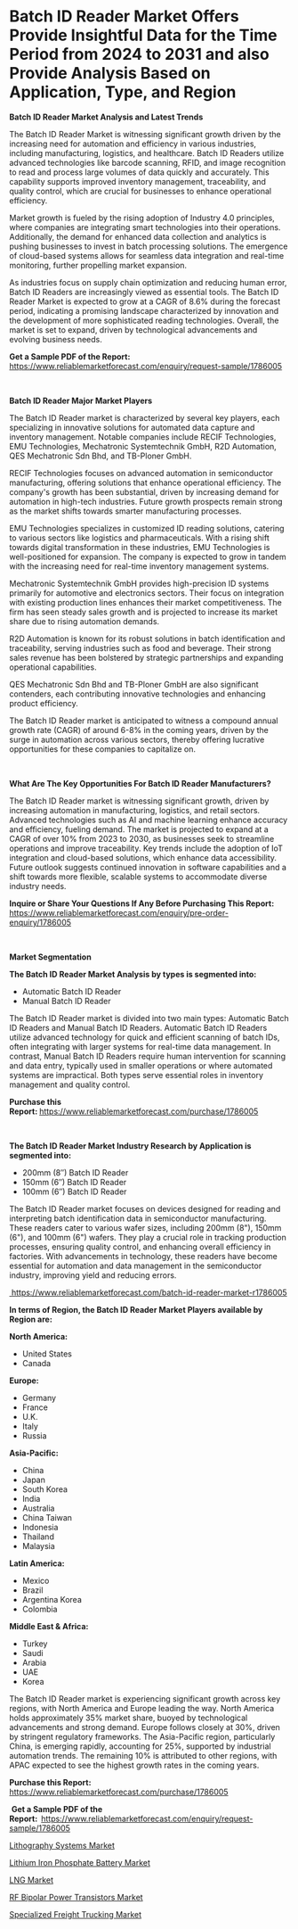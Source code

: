 <p><h1>Batch ID Reader Market Offers Provide Insightful Data for the Time Period from 2024 to 2031 and also Provide Analysis Based on Application, Type, and Region</h1></p><p><strong>Batch ID Reader Market Analysis and Latest Trends</strong></p>
<p><p>The Batch ID Reader Market is witnessing significant growth driven by the increasing need for automation and efficiency in various industries, including manufacturing, logistics, and healthcare. Batch ID Readers utilize advanced technologies like barcode scanning, RFID, and image recognition to read and process large volumes of data quickly and accurately. This capability supports improved inventory management, traceability, and quality control, which are crucial for businesses to enhance operational efficiency.</p><p>Market growth is fueled by the rising adoption of Industry 4.0 principles, where companies are integrating smart technologies into their operations. Additionally, the demand for enhanced data collection and analytics is pushing businesses to invest in batch processing solutions. The emergence of cloud-based systems allows for seamless data integration and real-time monitoring, further propelling market expansion.</p><p>As industries focus on supply chain optimization and reducing human error, Batch ID Readers are increasingly viewed as essential tools. The Batch ID Reader Market is expected to grow at a CAGR of 8.6% during the forecast period, indicating a promising landscape characterized by innovation and the development of more sophisticated reading technologies. Overall, the market is set to expand, driven by technological advancements and evolving business needs.</p></p>
<p><strong>Get a Sample PDF of the Report:&nbsp;</strong> <a href="https://www.reliablemarketforecast.com/enquiry/request-sample/1786005?utm_campaign=1842&utm_medium=2&utm_source=Github&utm_content=ia&utm_term=19122024&utm_id=batch-id-reader">https://www.reliablemarketforecast.com/enquiry/request-sample/1786005</a></p>
<p>&nbsp;</p>
<p><strong>Batch ID Reader Major Market Players</strong></p>
<p><p>The Batch ID Reader market is characterized by several key players, each specializing in innovative solutions for automated data capture and inventory management. Notable companies include RECIF Technologies, EMU Technologies, Mechatronic Systemtechnik GmbH, R2D Automation, QES Mechatronic Sdn Bhd, and TB-Ploner GmbH.</p><p>RECIF Technologies focuses on advanced automation in semiconductor manufacturing, offering solutions that enhance operational efficiency. The company's growth has been substantial, driven by increasing demand for automation in high-tech industries. Future growth prospects remain strong as the market shifts towards smarter manufacturing processes.</p><p>EMU Technologies specializes in customized ID reading solutions, catering to various sectors like logistics and pharmaceuticals. With a rising shift towards digital transformation in these industries, EMU Technologies is well-positioned for expansion. The company is expected to grow in tandem with the increasing need for real-time inventory management systems.</p><p>Mechatronic Systemtechnik GmbH provides high-precision ID systems primarily for automotive and electronics sectors. Their focus on integration with existing production lines enhances their market competitiveness. The firm has seen steady sales growth and is projected to increase its market share due to rising automation demands.</p><p>R2D Automation is known for its robust solutions in batch identification and traceability, serving industries such as food and beverage. Their strong sales revenue has been bolstered by strategic partnerships and expanding operational capabilities.</p><p>QES Mechatronic Sdn Bhd and TB-Ploner GmbH are also significant contenders, each contributing innovative technologies and enhancing product efficiency.</p><p>The Batch ID Reader market is anticipated to witness a compound annual growth rate (CAGR) of around 6-8% in the coming years, driven by the surge in automation across various sectors, thereby offering lucrative opportunities for these companies to capitalize on.</p></p>
<p>&nbsp;</p>
<p><strong>What Are The Key Opportunities For Batch ID Reader Manufacturers?</strong></p>
<p><p>The Batch ID Reader market is witnessing significant growth, driven by increasing automation in manufacturing, logistics, and retail sectors. Advanced technologies such as AI and machine learning enhance accuracy and efficiency, fueling demand. The market is projected to expand at a CAGR of over 10% from 2023 to 2030, as businesses seek to streamline operations and improve traceability. Key trends include the adoption of IoT integration and cloud-based solutions, which enhance data accessibility. Future outlook suggests continued innovation in software capabilities and a shift towards more flexible, scalable systems to accommodate diverse industry needs.</p></p>
<p><strong>Inquire or Share Your Questions If Any Before Purchasing This Report:</strong> <a href="https://www.reliablemarketforecast.com/enquiry/pre-order-enquiry/1786005?utm_campaign=1842&utm_medium=2&utm_source=Github&utm_content=ia&utm_term=19122024&utm_id=batch-id-reader">https://www.reliablemarketforecast.com/enquiry/pre-order-enquiry/1786005</a></p>
<p>&nbsp;</p>
<p><strong>Market Segmentation</strong></p>
<p><strong>The Batch ID Reader Market Analysis by types is segmented into:</strong></p>
<p><ul><li>Automatic Batch ID Reader</li><li>Manual Batch ID Reader</li></ul></p>
<p><p>The Batch ID Reader market is divided into two main types: Automatic Batch ID Readers and Manual Batch ID Readers. Automatic Batch ID Readers utilize advanced technology for quick and efficient scanning of batch IDs, often integrating with larger systems for real-time data management. In contrast, Manual Batch ID Readers require human intervention for scanning and data entry, typically used in smaller operations or where automated systems are impractical. Both types serve essential roles in inventory management and quality control.</p></p>
<p><strong>Purchase this Report:&nbsp;</strong><a href="https://www.reliablemarketforecast.com/purchase/1786005?utm_campaign=1842&utm_medium=2&utm_source=Github&utm_content=ia&utm_term=19122024&utm_id=batch-id-reader">https://www.reliablemarketforecast.com/purchase/1786005</a></p>
<p>&nbsp;</p>
<p><strong>The Batch ID Reader Market Industry Research by Application is segmented into:</strong></p>
<p><ul><li>200mm (8″) Batch ID Reader</li><li>150mm (6″) Batch ID Reader</li><li>100mm (6″) Batch ID Reader</li></ul></p>
<p><p>The Batch ID Reader market focuses on devices designed for reading and interpreting batch identification data in semiconductor manufacturing. These readers cater to various wafer sizes, including 200mm (8"), 150mm (6"), and 100mm (6") wafers. They play a crucial role in tracking production processes, ensuring quality control, and enhancing overall efficiency in factories. With advancements in technology, these readers have become essential for automation and data management in the semiconductor industry, improving yield and reducing errors.</p></p>
<p><a href="https://www.reliablemarketforecast.com/batch-id-reader-market-r1786005?utm_campaign=1842&utm_medium=2&utm_source=Github&utm_content=ia&utm_term=19122024&utm_id=batch-id-reader">&nbsp;https://www.reliablemarketforecast.com/batch-id-reader-market-r1786005</a></p>
<p><strong>In terms of Region, the Batch ID Reader Market Players available by Region are:</strong></p>
<p>
    <p> <strong> North America: </strong>
        <ul>
            <li>United States</li>
            <li>Canada</li>
        </ul>
        </p> 
    <p> <strong> Europe: </strong>
        <ul>
            <li>Germany</li>
            <li>France</li>
            <li>U.K.</li>
            <li>Italy</li>
            <li>Russia</li>
        </ul>
        </p> 
    <p> <strong> Asia-Pacific: </strong>
        <ul>
            <li>China</li>
            <li>Japan</li>
            <li>South Korea</li>
            <li>India</li>
            <li>Australia</li>
            <li>China Taiwan</li>
            <li>Indonesia</li>
            <li>Thailand</li>
            <li>Malaysia</li>
        </ul>
        </p> 
    <p> <strong> Latin America: </strong>
        <ul>
            <li>Mexico</li>
            <li>Brazil</li>
            <li>Argentina Korea</li>
            <li>Colombia</li>
        </ul>
        </p> 
    <p> <strong> Middle East & Africa: </strong>
        <ul>
            <li>Turkey</li>
            <li>Saudi</li>
            <li>Arabia</li>
            <li>UAE</li>
            <li>Korea</li>
        </ul>
    </p>
    </p>
<p><p>The Batch ID Reader market is experiencing significant growth across key regions, with North America and Europe leading the way. North America holds approximately 35% market share, buoyed by technological advancements and strong demand. Europe follows closely at 30%, driven by stringent regulatory frameworks. The Asia-Pacific region, particularly China, is emerging rapidly, accounting for 25%, supported by industrial automation trends. The remaining 10% is attributed to other regions, with APAC expected to see the highest growth rates in the coming years.</p></p>
<p><strong>Purchase this Report: </strong><a href="https://www.reliablemarketforecast.com/purchase/1786005?utm_campaign=1842&utm_medium=2&utm_source=Github&utm_content=ia&utm_term=19122024&utm_id=batch-id-reader">https://www.reliablemarketforecast.com/purchase/1786005</a></p>
<p>&nbsp;<strong>Get a Sample PDF of the Report:&nbsp;&nbsp;</strong><a href="https://www.reliablemarketforecast.com/enquiry/request-sample/1786005?utm_campaign=1842&utm_medium=2&utm_source=Github&utm_content=ia&utm_term=19122024&utm_id=batch-id-reader">https://www.reliablemarketforecast.com/enquiry/request-sample/1786005</a></p>
<p><strong></strong></p>
<p><p><a href="https://www.linkedin.com/pulse/forecasted-growth-key-players-lithography-systems-market-gjr7f?utm_campaign=1842&utm_medium=2&utm_source=Github&utm_content=ia&utm_term=19122024&utm_id=batch-id-reader">Lithography Systems Market</a></p><p><a href="https://www.linkedin.com/pulse/driving-forces-behind-lithium-iron-phosphate-battery-market-cab0e?utm_campaign=1842&utm_medium=2&utm_source=Github&utm_content=ia&utm_term=19122024&utm_id=batch-id-reader">Lithium Iron Phosphate Battery Market</a></p><p><a href="https://www.linkedin.com/pulse/lng-market-overview-future-growth-trends-opportunities-2y5he?utm_campaign=1842&utm_medium=2&utm_source=Github&utm_content=ia&utm_term=19122024&utm_id=batch-id-reader">LNG Market</a></p><p><a href="https://github.com/RoccoManning/Market-Research-Report-List-7/blob/main/rf-bipolar-power-transistors-market.md?utm_campaign=1842&utm_medium=2&utm_source=Github&utm_content=ia&utm_term=19122024&utm_id=batch-id-reader">RF Bipolar Power Transistors Market</a></p><p><a href="https://www.linkedin.com/pulse/specialized-freight-trucking-market-global-regional-analysis-uoa8f?utm_campaign=1842&utm_medium=2&utm_source=Github&utm_content=ia&utm_term=19122024&utm_id=batch-id-reader">Specialized Freight Trucking Market</a></p></p>